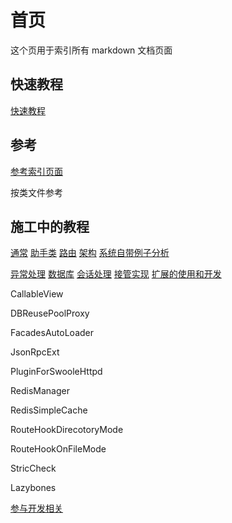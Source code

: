 # 首页

这个页用于索引所有 markdown 文档页面

## 快速教程
[快速教程](tutorial.md)

## 参考
[参考索引页面](ref/index.md)

按类文件参考

## 施工中的教程
[通常](tutorial-general.md)
[助手类](tutorial-helper.md)
[路由](tutorial-route.md)
[架构](tutorial-arch.md)
[系统自带例子分析](tutorial-sample.md)

[异常处理](tutorial-exception.md)
[数据库](tutorial-db.md)
[会话处理](tutorial-session.md)
[接管实现](tutorial-override.md)
[扩展的使用和开发](tutorial-extension.md)

CallableView

DBReusePoolProxy

FacadesAutoLoader

JsonRpcExt

PluginForSwooleHttpd

RedisManager

RedisSimpleCache

RouteHookDirecotoryMode

RouteHookOnFileMode



StricCheck

Lazybones

[参与开发相关](tutorial-support.md)